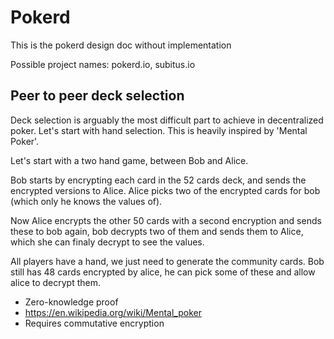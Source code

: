 # Pokerd
This is the pokerd design doc without implementation

Possible project names: pokerd.io, subitus.io

## Peer to peer deck selection
Deck selection is arguably the most difficult part to achieve in decentralized poker. Let's start with hand selection. This is heavily inspired by 'Mental Poker'.

Let's start with a two hand game, between Bob and Alice.

Bob starts by encrypting each card in the 52 cards deck, and sends the encrypted versions to Alice. Alice picks two of the encrypted cards for bob (which only he knows the values of).

Now Alice encrypts the other 50 cards with a second encryption and sends these to bob again, bob decrypts two of them and sends them to Alice, which she can finaly decrypt to see the values.

All players have a hand, we just need to generate the community cards. Bob still has 48 cards encrypted by alice, he can pick some of these and allow alice to decrypt them.

* Zero-knowledge proof
* https://en.wikipedia.org/wiki/Mental_poker
* Requires commutative encryption
